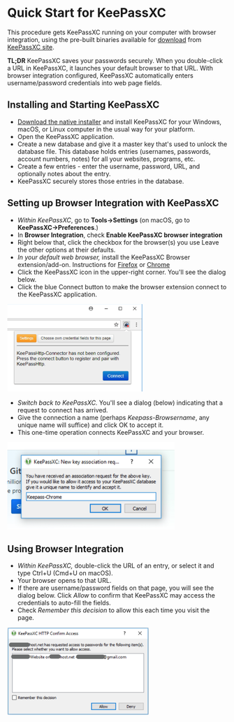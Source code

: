 # Quick Start for KeePassXC

This procedure gets KeePassXC running on your computer with browser integration, 
using the pre-built binaries available for [download](https://keepassxc.org/download) 
from [KeePassXC site](https://keepassxc.org).

**TL;DR** KeePassXC saves your passwords securely.
When you double-click a URL in KeePassXC, it launches your default browser to that URL.
With browser integration configured, KeePassXC automatically enters 
username/password credentials into web page fields.

## Installing and Starting KeePassXC

* [Download the native installer](https://keepassxc.org/download) and install 
KeePassXC for your  Windows, macOS, or Linux computer in the usual way for your platform.
* Open the KeePassXC application.
* Create a new database and give it a master key that's used to unlock the database file. 
This database holds entries (usernames, passwords, account numbers, notes) 
for all your websites, programs, etc.
* Create a few entries - enter the username, password, URL, and optionally notes about the entry.
* KeePassXC securely stores those entries in the database.


## Setting up Browser Integration with KeePassXC

* *Within KeePassXC*, go to **Tools->Settings** (on macOS, go to **KeePassXC->Preferences**.) 
* In **Browser Integration**, check **Enable KeePassXC browser integration**
* Right below that, click the checkbox for the browser(s) you use
Leave the other options at their defaults.
* *In your default web browser,* install the KeePassXC Browser extension/add-on. Instructions for [Firefox](https://addons.mozilla.org/en-US/firefox/addon/keepassxc-browser/) or [Chrome](https://chrome.google.com/webstore/detail/keepassxc-browser/oboonakemofpalcgghocfoadofidjkkk)
* Click the KeePassXC icon in the upper-right corner. You'll see the dialog below. 
* Click the blue Connect button to make the browser extension connect to the KeePassXC application. 
<img src="./KeePassHTTP/KeePassXC-Connect.png" height="200" alt="KeePassXC Connect dialog">

* *Switch back to KeePassXC.* You'll see a dialog (below) indicating that a request to connect has arrived. 
* Give the connection a name (perhaps *Keepass-Browsername*, any unique name will suffice) and click OK to accept it.
* This one-time operation connects KeePassXC and your browser.
<img src="./KeePassHTTP/KeePassXC-Accept-Button.png" height="200" alt="KeePassXC accept connection dialog">

## Using Browser Integration

* *Within KeePassXC,* double-click the URL of an entry,
or select it and type Ctrl+U (Cmd+U on macOS).
* Your browser opens to that URL.
* If there are username/password fields on that page, you will see the dialog below.
Click *Allow* to confirm that KeePassXC may access the credentials to auto-fill the fields. 
* Check *Remember this decision* to allow this each time you visit the page.
<img src="./KeePassHTTP/KeePassXC-Confirm.png" height="200" alt="KeePassCX Confirm Access dialog">
